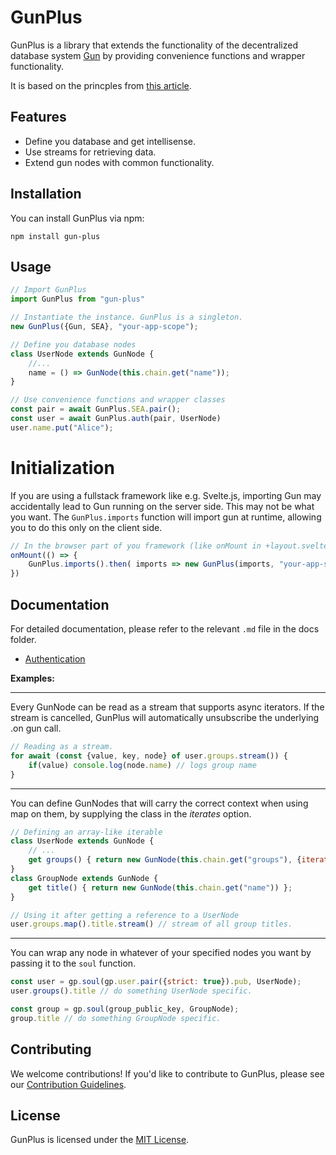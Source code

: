   
# GunPlus

GunPlus is a library that extends the functionality of the decentralized database system [Gun](https://gun.eco/) by providing convenience functions and wrapper functionality.

It is based on the princples from [this article](https://gustavcorpas.medium.com/a-beginners-guide-to-decentralized-database-programming-with-gundb-c009d77207ad).

## Features

- Define you database and get intellisense.
- Use streams for retrieving data.
- Extend gun nodes with common functionality.

## Installation

You can install GunPlus via npm:

`npm install gun-plus` 

## Usage

```js
// Import GunPlus
import GunPlus from "gun-plus"

// Instantiate the instance. GunPlus is a singleton.
new GunPlus({Gun, SEA}, "your-app-scope");

// Define you database nodes
class UserNode extends GunNode {
	//...
	name = () => GunNode(this.chain.get("name"));
}

// Use convenience functions and wrapper classes
const pair = await GunPlus.SEA.pair();
const user = await GunPlus.auth(pair, UserNode)
user.name.put("Alice");
```

# Initialization 

If you are using a fullstack framework like e.g. Svelte.js, importing Gun may accidentally lead to Gun running on the server side. This may not be what you want. The `GunPlus.imports` function will import gun at runtime, allowing you to do this only on the client side.

```js
// In the browser part of you framework (like onMount in +layout.svelte)
onMount(() => {
	GunPlus.imports().then( imports => new GunPlus(imports, "your-app-scope") );
})

```

## Documentation

For detailed documentation, please refer to the relevant `.md` file in the docs folder.

- [Authentication](./docs/authentication.md)

**Examples:**

---

Every GunNode can be read as a stream that supports async iterators. If the stream is cancelled, GunPlus will automatically unsubscribe the underlying .on gun call.

```js
// Reading as a stream.
for await (const {value, key, node} of user.groups.stream()) {
	if(value) console.log(node.name) // logs group name
}
```

---

You can define GunNodes that will carry the correct context when using map on them, by supplying the class in the *iterates* option.
```js
// Defining an array-like iterable
class UserNode extends GunNode {
	// ...
	get groups() { return new GunNode(this.chain.get("groups"), {iterates: GroupNode}) }
}
class GroupNode extends GunNode {
	get title() { return new GunNode(this.chain.get("name")) };
}

// Using it after getting a reference to a UserNode
user.groups.map().title.stream() // stream of all group titles.
```

---

You can wrap any node in whatever of your specified nodes you want by passing it to the `soul` function.

```js
const user = gp.soul(gp.user.pair({strict: true}).pub, UserNode);
user.groups().title // do something UserNode specific.

const group = gp.soul(group_public_key, GroupNode);
group.title // do something GroupNode specific.
```


## Contributing

We welcome contributions! If you'd like to contribute to GunPlus, please see our [Contribution Guidelines](./docs/CONTRIBUTING.md).

## License

GunPlus is licensed under the [MIT License](./LICENSE).